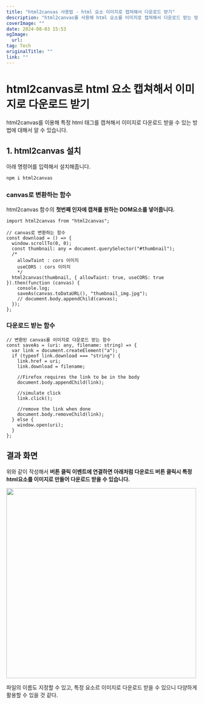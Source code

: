 ```yaml
---
title: "html2canvas 사용법 - html 요소 이미지로 캡쳐해서 다운로드 받기"
description: "html2canvas를 사용해 html 요소를 이미지로 캡쳐해서 다운로드 받는 방법에 대해 정리합니다"
coverImage: ""
date: 2024-08-03 15:53
ogImage: 
  url: 
tag: Tech
originalTitle: ""
link: ""
---
```




# html2canvas로 html 요소 캡쳐해서 이미지로 다운로드 받기

html2canvas를 이용해 특정 html 태그를 캡쳐해서 이미지로 다운로드 받을 수 있는 방법에 대해서 알 수 있습니다.

## 1. html2canvas 설치

아래 명령어를 입력해서 설치해줍니다.



<div class="content-ad"></div>

```bash
npm i html2canvas
```

### canvas로 변환하는 함수

html2canvas 함수의 **첫번째 인자에 캡쳐를 원하는 DOM요소를 넣어줍니다.**

```tsx
import html2canvas from "html2canvas";

// canvas로 변환하는 함수
const download = () => {
  window.scrollTo(0, 0);
  const thumbnail: any = document.querySelector("#thumbnail");
  /*
    allowTaint : cors 이미지
    useCORS : cors 이미지
    */
  html2canvas(thumbnail, { allowTaint: true, useCORS: true }).then(function (canvas) {
    console.log;
    saveAs(canvas.toDataURL(), "thumbnail_img.jpg");
    // document.body.appendChild(canvas);
  });
};
```



<div class="content-ad"></div>

### 다운로드 받는 함수

```tsx
// 변환된 canvas를 이미지로 다운로드 받는 함수
const saveAs = (uri: any, filename: string) => {
  var link = document.createElement("a");
  if (typeof link.download === "string") {
    link.href = uri;
    link.download = filename;

    //Firefox requires the link to be in the body
    document.body.appendChild(link);

    //simulate click
    link.click();

    //remove the link when done
    document.body.removeChild(link);
  } else {
    window.open(uri);
  }
};
```

## 결과 화면

위와 같이 작성해서 **버튼 클릭 이벤트에 연결하면 아래처럼 다운로드 버튼 클릭시 특정 html요소를 이미지로 만들어 다운로드 받을 수 있습니다.**



<div class="content-ad"></div>

<img src="/assets/img/2022-12-09-html2canvas로-html-요소-캡쳐해서-이미지로-다운로드-받기-1.gif" width="500" />

파일의 이름도 지정할 수 있고, 특정 요소르 이미지로 다운로드 받을 수 있으니 다양하게 활용할 수 있을 것 같다.
